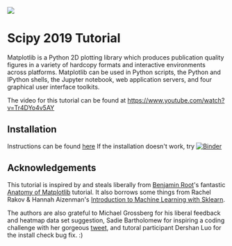 ![](images/logo2.png)
# Scipy 2019 Tutorial
Matplotlib is a Python 2D plotting library which produces publication quality figures in a variety of hardcopy formats and interactive environments across platforms. Matplotlib can be used in Python scripts, the Python and IPython shells, the Jupyter notebook, web application servers, and four graphical user interface toolkits.

The video for this tutorial can be found at https://www.youtube.com/watch?v=Tr4DYo4v5AY

## Installation
Instructions can be found [here](installation.md)
If the installation doesn't work, try [![Binder](https://mybinder.org/badge_logo.svg)](https://mybinder.org/v2/gh/matplotlib/GettingStarted/master)

## Acknowledgements

This tutorial is inspired by and steals liberally from [Benjamin Root](https://github.com/WeatherGod)'s fantastic [Anatomy of Matplotlib](https://github.com/matplotlib/AnatomyOfMatplotlib) tutorial. It also borrows some things from Rachel Rakov & Hannah Aizenman's [Introduction to Machine Learning with Sklearn](https://github.com/DHRI-Curriculum/machine-learning). 

The authors are also grateful to Michael Grossberg for his liberal feedback and heatmap data set suggestion, Sadie Bartholomew for inspiring a coding challenge with her gorgeous [tweet](https://twitter.com/sadie_lb/status/1145385648532205568), and tutoral participant Dershan Luo for the install check bug fix. :)
